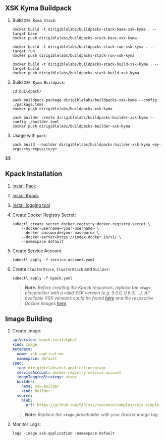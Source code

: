## XSK Kyma Buildpack

1. Build `XSK Kyma Stack`:

    ```
    docker build -t dirigiblelabs/buildpacks-stack-base-xsk-kyma . --target base
    docker push dirigiblelabs/buildpacks-stack-base-xsk-kyma

    docker build -t dirigiblelabs/buildpacks-stack-run-xsk-kyma . --target run
    docker push dirigiblelabs/buildpacks-stack-run-xsk-kyma

    docker build -t dirigiblelabs/buildpacks-stack-build-xsk-kyma . --target build
    docker push dirigiblelabs/buildpacks-stack-build-xsk-kyma
    ```

1. Build `XSK Kyma Buildpack`:

    ```
    cd buildpack/

    pack buildpack package dirigiblelabs/buildpacks-xsk-kyma --config ./package.toml
    docker push dirigiblelabs/buildpacks-xsk-kyma

    pack builder create dirigiblelabs/buildpacks-builder-xsk-kyma --config ./builder.toml
    docker push dirigiblelabs/buildpacks-builder-xsk-kyma
    ```

1. Usage with `pack`:

    ```
    pack build --builder dirigiblelabs/buildpacks-builder-xsk-kyma <my-org>/<my-repository>
    ```
$$
## Kpack Installation

1. [Install Pack](https://buildpacks.io/docs/tools/pack/#install)
1. [Install Kpack](https://github.com/pivotal/kpack/blob/main/docs/install.md)
1. [Install logging tool](https://github.com/pivotal/kpack/blob/main/docs/logs.md)
1. Create Docker Registry Secret:
    ```
    kubectl create secret docker-registry docker-registry-secret \
        --docker-username=<your-username> \
        --docker-password=<your-password> \
        --docker-server=https://index.docker.io/v1/ \
        --namespace default
    ```


1. Create Service Account
    ```
    kubectl apply -f service-account.yaml
    ```


1. Create `ClusterStore`, `ClusterStack` and `Builder`:

    ```
    kubectl apply -f kpack.yaml
    ```
    
    > _**Note:** Before creating the Kpack resources, replace the **`<tag>`** placeholder with a valid XSK version (e.g. 0.5.0, 0.6.0, ...). All available XSK versions could be found [here](https://github.com/SAP/xsk/releases) and the respective Docker images [here](https://hub.docker.com/r/dirigiblelabs/kneo-xsk-buildpack/tags?page=1&ordering=last_updated)._

## Image Building

1. Create Image:

    ```yaml
    apiVersion: kpack.io/v1alpha1
    kind: Image
    metadata:
      name: xsk-application
      namespace: default
    spec:
      tag: dirigiblelabs/xsk-application:<tag>
      serviceAccount: docker-registry-service-account
      imageTaggingStrategy: <tag>
      builder:
        name: xsk-builder
        kind: Builder
      source:
        blob:
          url: https://github.com/SAP/xsk/raw/main/samples/xsjs-simple.zip
    ```

    > _**Note:** Replace the **`<tag>`** placeholder with your Docker image tag._

1. Monitor Logs:

    ```
    logs -image xsk-application -namespace default
    ```
